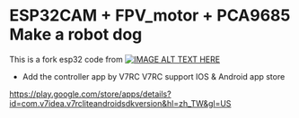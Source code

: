 ESP32CAM + FPV_motor + PCA9685 
Make a robot dog 
====================================

This is a fork esp32 code from
[![IMAGE ALT TEXT HERE](https://img.youtube.com/vi/YOUTUBE_VIDEO_ID_HERE/0.jpg)](https://github.com/maestrakos/warp)


- Add the controller app by V7RC 
V7RC support IOS & Android app store

https://play.google.com/store/apps/details?id=com.v7idea.v7rcliteandroidsdkversion&hl=zh_TW&gl=US
